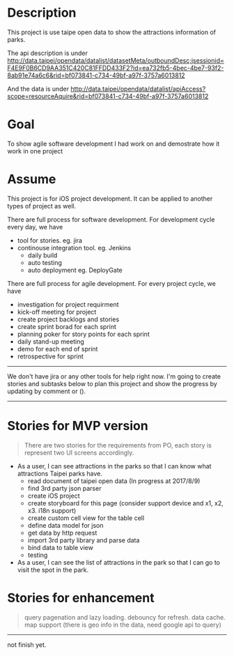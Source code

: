 # Description
This project is use taipe open data to show the attractions information of parks.  

The api description is under http://data.taipei/opendata/datalist/datasetMeta/outboundDesc;jsessionid=F4E9F0B6CD9AA351C420C81FFDD433F2?id=ea732fb5-4bec-4be7-93f2-8ab91e74a6c6&rid=bf073841-c734-49bf-a97f-3757a6013812

And the data is under http://data.taipei/opendata/datalist/apiAccess?scope=resourceAquire&rid=bf073841-c734-49bf-a97f-3757a6013812

# Goal
To show agile software development I had work on and demostrate how it work in one project

# Assume
This project is for iOS project development. It can be applied to another types of project as well.

There are full process for software development. For development cycle every day, we have
* tool for stories. eg. jira
* continouse integration tool. eg. Jenkins
  * daily build
  * auto testing
  * auto deployment eg. DeployGate
  
There are full process for agile development. For every project cycle, we have
* investigation for project requirment
* kick-off meeting for project
* create project backlogs and stories
* create sprint borad for each sprint
* planning poker for story points for each sprint
* daily stand-up meeting
* demo for each end of sprint
* retrospective for sprint

***
We don't have jira or any other tools for help right now. I'm going to create stories and subtasks below to plan this project and show the progress by updating by comment or ().
***
# Stories for MVP version
> There are two stories for the requirements from PO, each story is represent two UI screens accordingly.
* As a user, I can see attractions in the parks so that I can know what attractions Taipei parks have.
  * read document of taipei open data (In progress at 2017/8/9)
  * find 3rd party json parser
  * create iOS project
  * create storyboard for this page (consider support device and x1, x2, x3. i18n support)
  * create custom cell view for the table cell
  * define data model for json
  * get data by http request
  * import 3rd party library and parse data
  * bind data to table view
  * testing
* As a user, I can see the list of attractions in the park so that I can go to visit the spot in the park.

# Stories for enhancement
> query pagenation and lazy loading. debouncy for refresh. data cache. map support (there is geo info in the data, need google api to query)
***
not finish yet.



